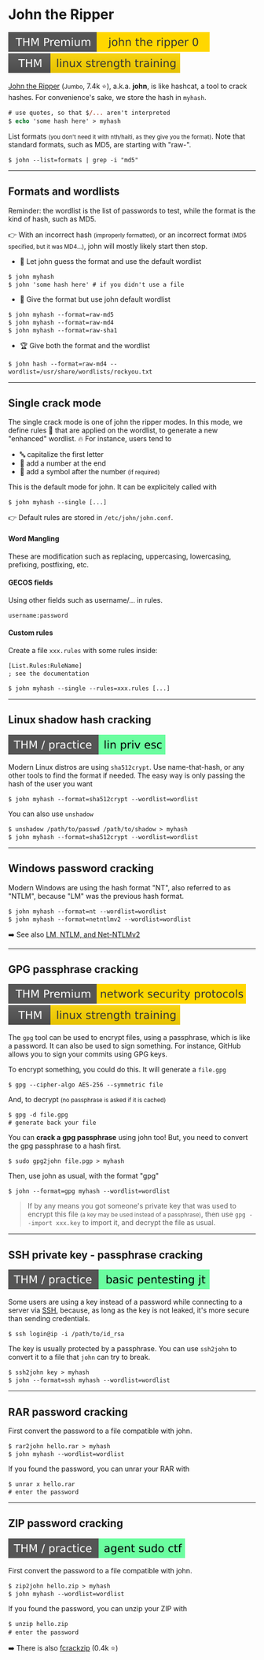 # John the Ripper

[![johntheripper0](../../../../_badges/thmp/johntheripper0.svg)](https://tryhackme.com/room/johntheripper0)
[![linuxstrengthtraining](../../../../_badges/thm/linuxstrengthtraining.svg)](https://tryhackme.com/room/linuxstrengthtraining)

<div class="row row-cols-md-2"><div>

[John the Ripper](https://github.com/openwall/john) (<small>Jumbo</small>, 7.4k ⭐), a.k.a. **john**, is like hashcat, a tool to crack hashes. For convenience's sake, we store the hash in `myhash`.

```ps
# use quotes, so that $/... aren't interpreted
$ echo 'some hash here' > myhash
```
</div><div>

List formats <small>(you don't need it with nth/haiti, as they give you the format)</small>. Note that standard formats, such as MD5, are starting with "raw-".

```shell!
$ john --list=formats | grep -i "md5"
```
</div></div>

<hr class="sep-both">

## Formats and wordlists

<div class="row row-cols-md-2 mt-3"><div>

Reminder: the wordlist is the list of passwords to test, while the format is the kind of hash, such as MD5.

👉 With an incorrect hash <small>(improperly formatted)</small>, or an incorrect format <small>(MD5 specified, but it was MD4...)</small>, john will mostly likely start then stop.

* 🥉 Let john guess the format and use the default wordlist

```shell!
$ john myhash
$ john 'some hash here' # if you didn't use a file
```

</div><div>

* 🥈 Give the format but use john default wordlist

```shell!
$ john myhash --format=raw-md5
$ john myhash --format=raw-md4
$ john myhash --format=raw-sha1
```

* 🏆 Give both the format and the wordlist

```shell!
$ john hash --format=raw-md4 --wordlist=/usr/share/wordlists/rockyou.txt
```
</div></div>

<hr class="sep-both">

## Single crack mode 

<div class="row row-cols-md-2"><div>

The single crack mode is one of john the ripper modes. In this mode, we define rules 🔏 that are applied on the wordlist, to generate a new "enhanced" wordlist. 🔥 For instance, users tend to

* 🔤 capitalize the first letter
* 🔢 add a number at the end
* 🔣 add a symbol after the number <small>(if required)</small>

This is the default mode for john. It can be explicitely called with

```shell!
$ john myhash --single [...]
```

👉 Default rules are stored in `/etc/john/john.conf`.
</div><div>

#### Word Mangling

These are modification such as replacing, uppercasing, lowercasing, prefixing, postfixing, etc.

#### GECOS fields

Using other fields such as username/... in rules.

```text!
username:password
```

#### Custom rules

Create a file `xxx.rules` with some rules inside:

```ini!
[List.Rules:RuleName]
; see the documentation
```

```shell!!
$ john myhash --single --rules=xxx.rules [...]
```
</div></div>

<hr class="sep-both">

## Linux shadow hash cracking

[![linprivesc](../../../../_badges/thm-p/linprivesc.svg)](https://tryhackme.com/room/linprivesc#task-12)

<div class="row row-cols-md-2"><div>

Modern Linux distros are using `sha512crypt`. Use name-that-hash, or any other tools to find the format if needed. The easy way is only passing the hash of the user you want

```shell!
$ john myhash --format=sha512crypt --wordlist=wordlist
```
</div><div>

You can also use `unshadow`

```shell!
$ unshadow /path/to/passwd /path/to/shadow > myhash
$ john myhash --format=sha512crypt --wordlist=wordlist
```
</div></div>

<hr class="sep-both">

## Windows password cracking

<div class="row row-cols-md-2"><div>

Modern Windows are using the hash format "NT", also referred to as "NTLM", because "LM" was the previous hash format.

```shell!
$ john myhash --format=nt --wordlist=wordlist
$ john myhash --format=netntlmv2 --wordlist=wordlist
```

➡️ See also [LM, NTLM, and Net-NTLMv2](https://medium.com/@petergombos/lm-ntlm-net-ntlmv2-oh-my-a9b235c58ed4)
</div><div>
</div></div>

<hr class="sep-both">

## GPG passphrase cracking

[![networksecurityprotocols](../../../../_badges/thmp/networksecurityprotocols.svg)](https://tryhackme.com/room/networksecurityprotocols)
[![linuxstrengthtraining](../../../../_badges/thm/linuxstrengthtraining.svg)](https://tryhackme.com/room/linuxstrengthtraining)

<div class="row row-cols-md-2"><div>

The `gpg` tool can be used to encrypt files, using a passphrase, which is like a password. It can also be used to sign something. For instance, GitHub allows you to sign your commits using GPG keys.

To encrypt something, you could do this. It will generate a `file.gpg`

```shell!
$ gpg --cipher-algo AES-256 --symmetric file
```

And, to decrypt <small>(no passphrase is asked if it is cached)</small>

```shell!
$ gpg -d file.gpg
# generate back your file
```
</div><div>

You can **crack a gpg passphrase** using john too! But, you need to convert the gpg passphrase to a hash first.

```shell!
$ sudo gpg2john file.pgp > myhash
```

Then, use john as usual, with the format "gpg"

```shell!
$ john --format=gpg myhash --wordlist=wordlist 
```

> If by any means you got someone's private key that was used to encrypt this file <small>(a key may be used instead of a passphrase)</small>, then use `gpg --import xxx.key` to import it, and decrypt the file as usual.
</div></div>

<hr class="sep-both">

## SSH private key - passphrase cracking

[![basicpentestingjt](../../../../_badges/thm-p/basicpentestingjt.svg)](https://tryhackme.com/room/basicpentestingjt)

<div class="row row-cols-md-2"><div>

Some users are using a key instead of a password while connecting to a server via [SSH](/operating-systems/networking/protocols/ssh.md), because, as long as the key is not leaked, it's more secure than sending credentials.

```shell!
$ ssh login@ip -i /path/to/id_rsa
```
</div><div>

The key is usually protected by a passphrase. You can use `ssh2john` to convert it to a file that `john` can try to break.

```shell!
$ ssh2john key > myhash
$ john --format=ssh myhash --wordlist=wordlist
```
</div></div>

<hr class="sep-both">

## RAR password cracking

<div class="row row-cols-md-2"><div>

First convert the password to a file compatible with john.

```shell!
$ rar2john hello.rar > myhash
$ john myhash --wordlist=wordlist
```
</div><div>

If you found the password, you can unrar your RAR with

```shell!
$ unrar x hello.rar
# enter the password
```
</div></div>

<hr class="sep-both">

## ZIP password cracking

[![agentsudoctf](../../../../_badges/thm-p/agentsudoctf.svg)](https://tryhackme.com/room/agentsudoctf)

<div class="row row-cols-md-2"><div>

First convert the password to a file compatible with john.

```shell!
$ zip2john hello.zip > myhash
$ john myhash --wordlist=wordlist
```
</div><div>

If you found the password, you can unzip your ZIP with

```ps
$ unzip hello.zip
# enter the password
```

➡️ There is also [fcrackzip](https://github.com/hyc/fcrackzip) (0.4k ⭐)
</div></div>
